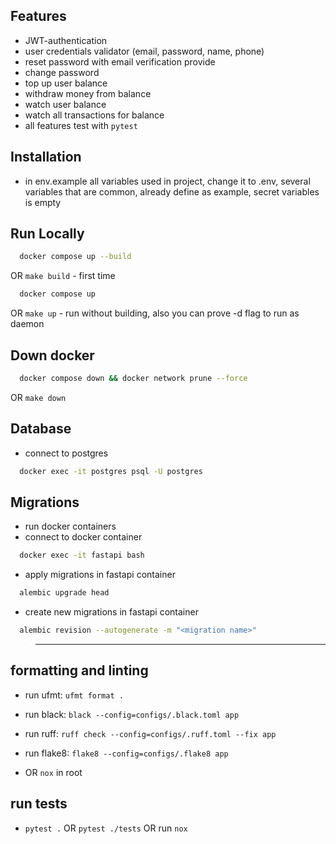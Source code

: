 ## Features
- JWT-authentication
- user credentials validator (email, password, name, phone)
- reset password with email verification provide
- change password
- top up user balance
- withdraw money from balance
- watch user balance
- watch all transactions for balance
- all features test with `pytest`

## Installation
- in env.example all variables used in project, change it to .env, several variables that are common, already define as example, secret variables is empty

## Run Locally
```bash
  docker compose up --build
```
OR `make build` - first time
```bash
  docker compose up
```
OR `make up` - run without building, also you can prove -d flag to run as daemon

## Down docker
```bash
  docker compose down && docker network prune --force
```
OR `make down`

## Database
- connect to postgres
```bash
  docker exec -it postgres psql -U postgres
```

## Migrations
- run docker containers
- connect to docker container
```bash
  docker exec -it fastapi bash
```
- apply migrations in fastapi container
```bash
  alembic upgrade head
``` 
- create new migrations in fastapi container
```bash
  alembic revision --autogenerate -m "<migration name>"
```

> ***

## formatting and linting
- run ufmt: `ufmt format .`
- run black: `black --config=configs/.black.toml app`
- run ruff: `ruff check --config=configs/.ruff.toml --fix app`
- run flake8: `flake8 --config=configs/.flake8 app`

- OR `nox` in root

## run tests
- `pytest .` OR `pytest ./tests` OR run `nox`
